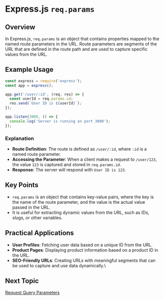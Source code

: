 # Express.js `req.params`

## Overview

In Express.js, `req.params` is an object that contains properties mapped to the named route parameters in the URL. Route parameters are segments of the URL that are defined in the route path and are used to capture specific values from the URL.

## Example Usage

```javascript
const express = require('express');
const app = express();

app.get('/user/:id', (req, res) => {
  const userId = req.params.id;
  res.send(`User ID is ${userId}`);
});

app.listen(3000, () => {
  console.log('Server is running on port 3000');
});
```

### Explanation

- **Route Definition**: The route is defined as `/user/:id`, where `:id` is a named route parameter.
- **Accessing the Parameter**: When a client makes a request to `/user/123`, the value `123` is captured and stored in `req.params.id`.
- **Response**: The server will respond with `User ID is 123`.

## Key Points

- `req.params` is an object that contains key-value pairs, where the key is the name of the route parameter, and the value is the actual value passed in the URL.
- It is useful for extracting dynamic values from the URL, such as IDs, slugs, or other variables.

## Practical Applications

- **User Profiles**: Fetching user data based on a unique ID from the URL.
- **Product Pages**: Displaying product information based on a product ID in the URL.
- **SEO-Friendly URLs**: Creating URLs with meaningful segments that can be used to capture and use data dynamically.\

## Next Topic

[Request Query Parameters](https://github.com/Aakash-Tamboli/Node-Learning/tree/master/express-framework/Learning-Express/Topic-Wise/05-Request-Query-Parameters)
